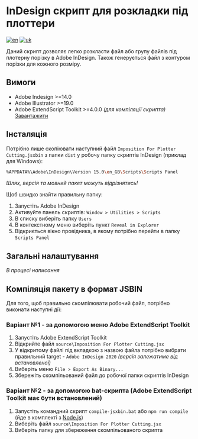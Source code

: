 # InDesign скрипт для розкладки під плоттери
[![en](https://img.shields.io/badge/language-english-red?style=for-the-badge)](https://github.com/jonatasemidio/multilanguage-readme-pattern/blob/master/readme.md)
[![uk](https://img.shields.io/badge/%D0%BC%D0%BE%D0%B2%D0%B0-%D1%83%D0%BA%D1%80%D0%B0%D1%97%D0%BD%D1%81%D1%8C%D0%BA%D0%B0-yellow?style=for-the-badge)](https://github.com/sergii-nosachenko/AdobeIndesign-Plotter-Imposition/blob/master/readme-uk.md)

Даний скрипт дозволяє легко розкласти файл або групу файлів під плотерну порізку в Adobe InDesign. Також генерується файл з контуром порізки для кожного розміру.

## Вимоги

* Adobe Indesign >=14.0
* Adobe Illustrator >=19.0
* Adobe ExtendScript Toolkit >=4.0.0 *(для компіляції скрипта)* [Завантажити](https://github.com/Adobe-CEP/CEP-Resources/tree/master/ExtendScript-Toolkit)

## Інсталяція

Потрібно лише скопіювати наступний файл `Imposition For Plotter Cutting.jsxbin` з папки `dist` у робочу папку скриптів InDesign (приклад для Windows):

```bash
%APPDATA%\Adobe\InDesign\Version 15.0\en_GB\Scripts\Scripts Panel
```

*Шлях, версія та мовний пакет можуть відрізнятись!*

Щоб швидко знайти правильну папку:

1. Запустіть Adobe InDesign
2. Активуйте панель скриптів: `Window > Utilities > Scripts`
3. В списку виберіть папку `Users`
4. В контекстному меню виберіть пункт `Reveal in Explorer`
5. Відкриється вікно провідника, в якому потрібно перейти в папку `Scripts Panel`

## Загальні налаштування

*В процесі написання*

## Компіляція пакету в формат JSBIN

Для того, щоб правильно скомпілювати робочий файл, потрібно виконати наступні дії:

### Варіант №1 - за допомогою меню Adobe ExtendScript Toolkit

1. Запустіть Adobe ExtendScript Toolkit
2. Відкрийте файл `source\Imposition For Plotter Cutting.jsx`
3. У відкритому файлі під вкладкою з назвою файла потрібно вибрати правильний target - `Adobe InDesign 2020` *(версія залежатиме від встановленої)*
4. Виберіть меню `File > Export As Binary...`
5. Збережіть скомпільований файл до робочої папки скриптів InDesign

### Варіант №2 - за допомогою bat-скрипта (Adobe ExtendScript Toolkit має бути встановлений)

1. Запустіть командний скрипт `compile-jsxbin.bat` або `npm run compile` (йде в комплекті з [Node.js](https://nodejs.org/))
2. Виберіть файл `source\Imposition For Plotter Cutting.jsx`
3. Виберіть папку для збереження скомпільованого скрипта